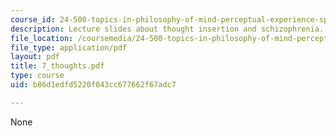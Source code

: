 ```yaml
---
course_id: 24-500-topics-in-philosophy-of-mind-perceptual-experience-spring-2007
description: Lecture slides about thought insertion and schizophrenia.
file_location: /coursemedia/24-500-topics-in-philosophy-of-mind-perceptual-experience-spring-2007/b86d1edfd5220f043cc677662f67adc7_7_thoughts.pdf
file_type: application/pdf
layout: pdf
title: 7_thoughts.pdf
type: course
uid: b86d1edfd5220f043cc677662f67adc7

---
```

None